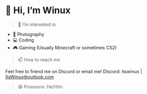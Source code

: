 # 👋 Hi, I’m Winux
> 👀 I’m interested in

- 📸 Photography
- 💻 Coding
- 🎮 Gaming (Usually Minecraft or sometimes CS2)

> 📫 How to reach me

Feel free to friend me on Discord or email me!
Discord: itswinux | ItsWinux@outlook.com

> 😄 Pronouns: He/Him
<!---
- ⚡ Fun fact: ...
--->
<!---
ItsWinuxYT/ItsWinuxYT is a ✨ special ✨ repository because its `README.md` (this file) appears on your GitHub profile.
You can click the Preview link to take a look at your changes.
--->
